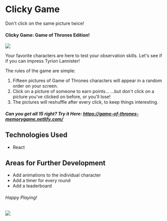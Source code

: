 # Clicky Game
Don't click on the same picture twice!

#### Clicky Game: Game of Thrones Edition!
<img src="https://media.giphy.com/media/25aH3LlslgXcsO9rMq/giphy.gif">

Your favorite characters are here to test your observation skills. Let's see if if you can impress Tyrion Lannister!

The rules of the game are simple: 

1. Fifteen pictures of Game of Thrones characters will appear in a random order on your screen.
2. Click on a picture of someone to earn points...
    ...but don't click on a picture you've clicked on before, or you'll lose!
3. The pictures will reshuffle after every click, to keep things interesting.
##### Can you get all 15 right? Try it Here: https://game-of-thrones-memorygame.netlify.com/

## Technologies Used  
* React

## Areas for Further Development
* Add animations to the individual character
* Add a timer for every round
* Add a leaderboard 

###### Happy Playing!
<img src="https://media.giphy.com/media/l41JKF163Hnzm2udO/giphy.gif">
